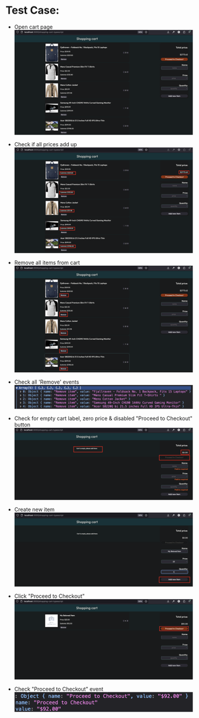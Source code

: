 # Test Case: 
 - Open cart page
 ![Cart Page](images/integration/step1.png)

 - Check if all prices add up
 ![Prices highlight](images/integration/step2.png)

 - Remove all items from cart 
 ![Remove all items](images/integration/step3.png)

 - Check all 'Remove' events
	![Remove events](images/integration/eventRemoveAll.png)

 - Check for empty cart label, zero price & disabled "Proceed to Checkout" button
 ![Empty cart checks](images/integration/step4.png)
  
 - Create new item
 ![Create new item](images/integration/step5.png)
 
 - Click "Proceed to Checkout"
 ![Click proceed to checkout](images/integration/step6.png)

 - Check "Proceed to Checkout" event
	!["Proceed to Checkout" event](images/integration/eventProceedToCheckout.png)